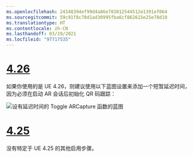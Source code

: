 ```yaml
---
ms.openlocfilehash: 24348394ef99d4a86e783012544512e1391ef064
ms.sourcegitcommit: 59c91f8c70d1ad30995fba6cf862615e25e78d10
ms.translationtype: HT
ms.contentlocale: zh-CN
ms.lasthandoff: 03/19/2021
ms.locfileid: "97717535"
---
```

# <a name="426"></a>[4.26](#tab/426)

如果你使用的是 UE 4.26，则建议使用以下蓝图设置来添加一个短暂延迟时间，因为必须在启动 AR 会话后初始化 QR 码跟踪：

![设有延迟时间的 Toggle ARCapture 函数的蓝图](../images/qr-codes-img-01.png)

# <a name="425"></a>[4.25](#tab/425)

没有特定于 UE 4.25 的其他启用步骤。

